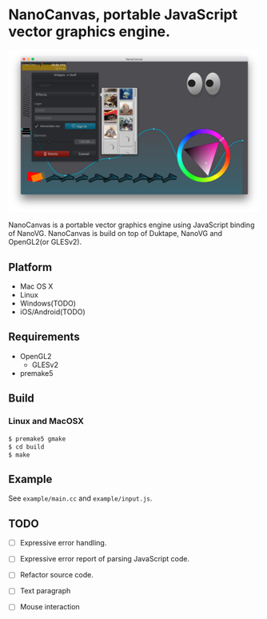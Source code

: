 # NanoCanvas, portable JavaScript vector graphics engine.

![](images/screenshot.png)

NanoCanvas is a portable vector graphics engine using JavaScript binding of NanoVG.
NanoCanvas is build on top of Duktape, NanoVG and OpenGL2(or GLESv2).

## Platform

* Mac OS X
* Linux
* Windows(TODO)
* iOS/Android(TODO)

## Requirements

* OpenGL2
  * GLESv2
* premake5

## Build

### Linux and MacOSX

    $ premake5 gmake
    $ cd build
    $ make

## Example

See `example/main.cc` and `example/input.js`.

## TODO

* [ ] Expressive error handling.
* [ ] Expressive error report of parsing JavaScript code.
* [ ] Refactor source code.
* [ ] Text paragraph
* [ ] Mouse interaction

